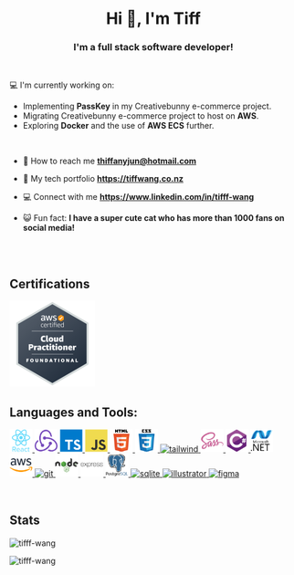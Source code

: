 <div>
<h1 align="center">Hi 👋, I'm Tiff</h1>
<h3 align="center">I'm a full stack software developer! </h3>
<br>
</div>

<div>
    <p>💻 I'm currently working on:</p>
    <ul>
        <li>Implementing <b>PassKey</b> in my Creativebunny e-commerce project.</li>
        <li>Migrating Creativebunny e-commerce project to host on <b>AWS</b>.</li>
        <li>Exploring <b>Docker</b> and the use of <b>AWS ECS</b> further.</li>
    </ul>
<br>
</div>



- 📮 How to reach me  **thiffanyjun@hotmail.com**

- 📔 My tech portfolio **https://tiffwang.co.nz**

- 💻 Connect with me **https://www.linkedin.com/in/tifff-wang**
  
- 😺 Fun fact:  **I have a super cute cat who has more than 1000 fans on social media!**
<br>
<br>


<div>
  <h2>Certifications</h2>
  <p>
  <img src="./images/AWS certificate image.png" alt="aws" width="150"
                height="150">
  </p>
</div>

<div>
    <h2 align="left">Languages and Tools:</h2>
    <p align="left">
        <a href="https://reactjs.org/" target="_blank" rel="noreferrer">
            <img
                src="https://raw.githubusercontent.com/devicons/devicon/master/icons/react/react-original-wordmark.svg"
                alt="react"
                width="40"
                height="40"
            />
        </a>
        <a href="https://redux.js.org" target="_blank" rel="noreferrer">
            <img
                src="https://raw.githubusercontent.com/devicons/devicon/master/icons/redux/redux-original.svg"
                alt="redux"
                width="40"
                height="40"
            />
        </a>
        <a
            href="https://www.typescriptlang.org/"
            target="_blank"
            rel="noreferrer"
        >
            <img
                src="https://raw.githubusercontent.com/devicons/devicon/master/icons/typescript/typescript-original.svg"
                alt="typescript"
                width="40"
                height="40"
            />
        </a>
        <a
            href="https://developer.mozilla.org/en-US/docs/Web/JavaScript"
            target="_blank"
            rel="noreferrer"
        >
            <img
                src="https://raw.githubusercontent.com/devicons/devicon/master/icons/javascript/javascript-original.svg"
                alt="javascript"
                width="40"
                height="40"
            />
        </a>
        <a href="https://www.w3.org/html/" target="_blank" rel="noreferrer">
            <img
                src="https://raw.githubusercontent.com/devicons/devicon/master/icons/html5/html5-original-wordmark.svg"
                alt="html5"
                width="40"
                height="40"
            />
        </a>
        <a
            href="https://www.w3schools.com/css/"
            target="_blank"
            rel="noreferrer"
        >
            <img
                src="https://raw.githubusercontent.com/devicons/devicon/master/icons/css3/css3-original-wordmark.svg"
                alt="css3"
                width="40"
                height="40"
            />
        </a>
        <a href="https://tailwindcss.com/" target="_blank" rel="noreferrer">
            <img
                src="https://www.vectorlogo.zone/logos/tailwindcss/tailwindcss-icon.svg"
                alt="tailwind"
                width="40"
                height="40"
            />
        </a>
        <a href="https://sass-lang.com" target="_blank" rel="noreferrer">
            <img
                src="https://raw.githubusercontent.com/devicons/devicon/master/icons/sass/sass-original.svg"
                alt="sass"
                width="40"
                height="40"
            />
        </a>
        <a
            href="https://www.w3schools.com/cs/"
            target="_blank"
            rel="noreferrer"
        >
            <img
                src="https://raw.githubusercontent.com/devicons/devicon/master/icons/csharp/csharp-original.svg"
                alt="csharp"
                width="40"
                height="40"
            />
        </a>
        <a
            href="https://dotnet.microsoft.com/"
            target="_blank"
            rel="noreferrer"
        >
            <img
                src="https://raw.githubusercontent.com/devicons/devicon/master/icons/dot-net/dot-net-original-wordmark.svg"
                alt="dotnet"
                width="40"
                height="40"
            />
        </a>
        <a href="https://aws.amazon.com" target="_blank" rel="noreferrer">
            <img
                src="https://raw.githubusercontent.com/devicons/devicon/master/icons/amazonwebservices/amazonwebservices-original-wordmark.svg"
                alt="aws"
                width="40"
                height="40"
            />
        </a>
        <a href="https://git-scm.com/" target="_blank" rel="noreferrer">
            <img
                src="https://www.vectorlogo.zone/logos/git-scm/git-scm-icon.svg"
                alt="git"
                width="40"
                height="40"
            />
        </a>
        <a href="https://nodejs.org" target="_blank" rel="noreferrer">
            <img
                src="https://raw.githubusercontent.com/devicons/devicon/master/icons/nodejs/nodejs-original-wordmark.svg"
                alt="nodejs"
                width="40"
                height="40"
            />
        </a>
        <a href="https://expressjs.com" target="_blank" rel="noreferrer">
            <img
                src="https://raw.githubusercontent.com/devicons/devicon/master/icons/express/express-original-wordmark.svg"
                alt="express"
                width="40"
                height="40"
            />
        </a>
        <a href="https://www.postgresql.org" target="_blank" rel="noreferrer">
            <img
                src="https://raw.githubusercontent.com/devicons/devicon/master/icons/postgresql/postgresql-original-wordmark.svg"
                alt="postgresql"
                width="40"
                height="40"
            />
        </a>
        <a href="https://www.sqlite.org/" target="_blank" rel="noreferrer">
            <img
                src="https://www.vectorlogo.zone/logos/sqlite/sqlite-icon.svg"
                alt="sqlite"
                width="40"
                height="40"
            />
        </a>
        <a
            href="https://www.adobe.com/in/products/illustrator.html"
            target="_blank"
            rel="noreferrer"
        >
            <img
                src="https://www.vectorlogo.zone/logos/adobe_illustrator/adobe_illustrator-icon.svg"
                alt="illustrator"
                width="40"
                height="40"
            />
        </a>
        <a href="https://www.figma.com/" target="_blank" rel="noreferrer">
            <img
                src="https://www.vectorlogo.zone/logos/figma/figma-icon.svg"
                alt="figma"
                width="40"
                height="40"
            />
        </a>
    </p>

<br>
<div align="left">
<h2>Stats</h2>
<p ><img align="center" src="https://github-readme-streak-stats.herokuapp.com/?user=tifff-wang&" alt="tifff-wang" /></p>
</div>

<p><img align="left" src="https://github-readme-stats.vercel.app/api/top-langs?username=tifff-wang&show_icons=true&locale=en&layout=compact" alt="tifff-wang" /></p>











